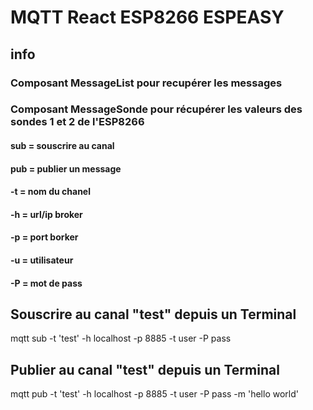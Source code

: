 # MQTT React ESP8266 ESPEASY

## info

### Composant MessageList pour recupérer les messages 
### Composant MessageSonde pour récupérer les valeurs des sondes 1 et 2 de l'ESP8266

#### sub   = souscrire au canal
#### pub   = publier un message
#### -t    = nom du chanel
#### -h    = url/ip broker
#### -p    = port borker
#### -u    = utilisateur
#### -P    = mot de pass

## Souscrire au canal "test" depuis un Terminal

 mqtt sub -t 'test' -h localhost -p 8885 -t user -P pass

## Publier au canal "test" depuis un Terminal

 mqtt pub -t 'test' -h localhost -p 8885 -t user -P pass -m 'hello world'

